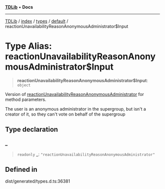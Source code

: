 [**TDLib**](../../../../../../README.md) • **Docs**

***

[TDLib](../../../../../../modules.md) / [index](../../../../../README.md) / [types](../../../README.md) / [default](../README.md) / reactionUnavailabilityReasonAnonymousAdministrator$Input

# Type Alias: reactionUnavailabilityReasonAnonymousAdministrator$Input

> **reactionUnavailabilityReasonAnonymousAdministrator$Input**: `object`

Version of [reactionUnavailabilityReasonAnonymousAdministrator](reactionUnavailabilityReasonAnonymousAdministrator.md) for method parameters.

The user is an anonymous administrator in the supergroup, but isn't a creator of it, so they can't vote on behalf of the supergroup

## Type declaration

### \_

> `readonly` **\_**: `"reactionUnavailabilityReasonAnonymousAdministrator"`

## Defined in

dist/generated/types.d.ts:36381

